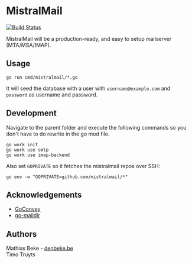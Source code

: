 # MistralMail

[![Build Status](https://travis-ci.org/mistralmail/mistralmail.svg?branch=master)](https://travis-ci.org/mistralmail/mistralmail)

MistralMail will be a production-ready, and easy to setup mailserver (MTA/MSA/IMAP).


## Usage

    go run cmd/mistralmail/*.go

It will seed the database with a user with `username@example.com` and `password` as username and password.


## Development

Navigate to the parent folder and execute the following commands so you don't have to do rewrite in the go mod file.

    go work init
    go work use smtp
    go work use imap-backend

Also set `GOPRIVATE` so it fetches the mistralmail repos over SSH:

    go env -w "GOPRIVATE=github.com/mistralmail/*"


## Acknowledgements

* [GoConvey](https://github.com/smartystreets/goconvey)
* [go-maildir](https://github.com/sloonz/go-maildir)


## Authors

Mathias Beke - [denbeke.be](http://denbeke.be)  
Timo Truyts
